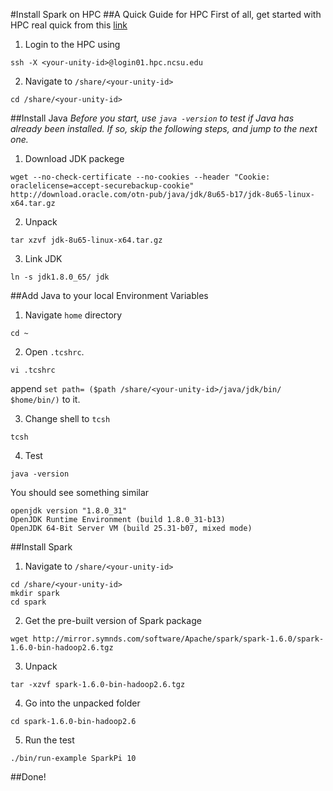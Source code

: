 #Install Spark on HPC
##A Quick Guide for HPC
First of all, get started with HPC real quick from this [link](https://github.com/ai-se/HPC-Clusters)

1. Login to the HPC using
  ```
  ssh -X <your-unity-id>@login01.hpc.ncsu.edu
  ```
2. Navigate to `/share/<your-unity-id>`

  ```
  cd /share/<your-unity-id>
  ```


##Install Java
*Before you start, use `java -version` to test if Java has already been installed. If so, skip the following steps, and jump to the next one.*

1. Download JDK packege

  ```
  wget --no-check-certificate --no-cookies --header "Cookie: oraclelicense=accept-securebackup-cookie" http://download.oracle.com/otn-pub/java/jdk/8u65-b17/jdk-8u65-linux-x64.tar.gz
  ```
2. Unpack

  ```
  tar xzvf jdk-8u65-linux-x64.tar.gz 
  ```
3. Link JDK

  ```
  ln -s jdk1.8.0_65/ jdk
  ```
  
##Add Java to your local Environment Variables
1. Navigate `home` directory

  ```
  cd ~
  ```
2. Open `.tcshrc`.

  ```
  vi .tcshrc
  ```
  append `set path= ($path /share/<your-unity-id>/java/jdk/bin/ $home/bin/)` to it.

  
3. Change shell to `tcsh`

  ```
  tcsh
  ```
4. Test

  ```
  java -version
  ```
  You should see something similar
  ```
  openjdk version "1.8.0_31"
  OpenJDK Runtime Environment (build 1.8.0_31-b13)
  OpenJDK 64-Bit Server VM (build 25.31-b07, mixed mode)
  ```
  
  
  
##Install Spark
1. Navigate to `/share/<your-unity-id>`
  
  ```
  cd /share/<your-unity-id>
  mkdir spark
  cd spark
  ```
2. Get the pre-built version of Spark package

  ```
  wget http://mirror.symnds.com/software/Apache/spark/spark-1.6.0/spark-1.6.0-bin-hadoop2.6.tgz
  ```
3. Unpack
  
  ```
  tar -xzvf spark-1.6.0-bin-hadoop2.6.tgz
  ```
4. Go into the unpacked folder
  
  ```
  cd spark-1.6.0-bin-hadoop2.6
  ```
5. Run the test
  
  ```
  ./bin/run-example SparkPi 10
  
  ```

##Done!
